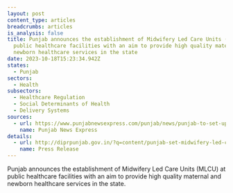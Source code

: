 ```yaml
---
layout: post
content_type: articles
breadcrumbs: articles
is_analysis: false
title: Punjab announces the establishment of Midwifery Led Care Units (MLCU) at
  public healthcare facilities with an aim to provide high quality maternal and
  newborn healthcare services in the state
date: 2023-10-18T15:23:34.942Z
states:
  - Punjab
sectors:
  - Health
subsectors:
  - Healthcare Regulation
  - Social Determinants of Health
  - Delivery Systems
sources:
  - url: https://www.punjabnewsexpress.com/punjab/news/punjab-to-set-up-midwifery-led-care-units-at-public-healthcare-facilities-224759
    name: Punjab News Express
details:
  - url: http://diprpunjab.gov.in/?q=content/punjab-set-midwifery-led-care-units-public-healthcare-facilities
    name: Press Release
---
```

Punjab announces the establishment of Midwifery Led Care Units (MLCU) at public healthcare facilities with an aim to provide high quality maternal and newborn healthcare services in the state.